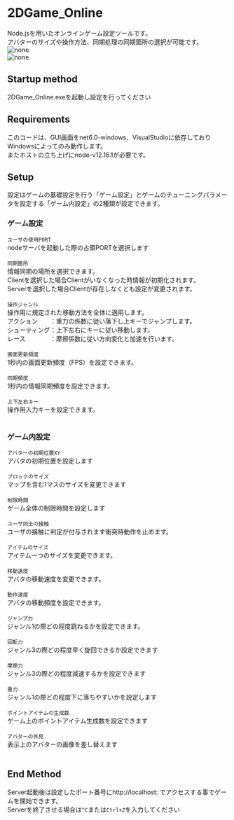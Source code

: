 # 2DGame_Online
Node.jsを用いたオンラインゲーム設定ツールです。<br>
アバターのサイズや操作方法、同期処理の同期箇所の選択が可能です。<br>
![none](https://user-images.githubusercontent.com/88083230/157493832-5e674127-e892-41de-865a-5723572d65f6.png)  
![none](https://user-images.githubusercontent.com/88083230/157494462-34cd70b2-b45a-46bc-8c20-95356f3f7fd7.png)

## Startup method<br>
2DGame_Online.exeを起動し設定を行ってください<br>

## Requirements<br>
このコードは、GUI画面をnet6.0-windows、VisualStudioに依存しておりWindowsによってのみ動作します。<br>
またホストの立ち上げにnode-v12.16.1が必要です。<br>
## Setup<br>
設定はゲームの基礎設定を行う「ゲーム設定」とゲームのチューニングパラメータを設定する「ゲーム内設定」の2種類が設定できます。<br>
### ゲーム設定<br>
`ユーザの使用PORT`<br>
nodeサーバを起動した際の占領PORTを選択します<br><br>
`同期箇所`<br>
情報同期の場所を選択できます。<br>
Clientを選択した場合Clientがいなくなった時情報が初期化されます。<br>
Serverを選択した場合Clientが存在しなくとも設定が変更されます。<br><br>
`操作ジャンル`<br>
操作用に規定された移動方法を全体に適用します。<br>
アクション　　：重力の係数に従い落下し上キーでジャンプします。<br>
シューティング：上下左右にキーに従い移動します。<br>
レース　　　　：摩擦係数に従い方向変化と加速を行います。<br><br>
`画面更新頻度`<br>
1秒内の画面更新頻度（FPS）を設定できます。<br><br>
`同期頻度`<br>
1秒内の情報同期頻度を設定できます。<br><br>
`上下左右キー`<br>
操作用入力キーを設定できます。<br><br>
### ゲーム内設定<br>
`アバターの初期位置XY`<br>
アバタの初期位置を設定します<br><br>
`ブロックのサイズ`<br>
マップを含む1マスのサイズを変更できます<br><br>
`制限時間`<br>
ゲーム全体の制限時間を設定します<br><br>
`ユーザ同士の接触`<br>
ユーザの接触に判定が付与されます衝突時動作を止めます。<br><br>
`アイテムのサイズ`<br>
アイテム一つのサイズを変更できます。<br><br>
`移動速度`<br>
アバタの移動速度を変更できます。<br><br>
`動作速度`<br>
アバタの移動頻度を設定できます。<br><br>
`ジャンプ力`<br>
ジャンル1の際どの程度跳ねるかを設定できます。<br><br>
`回転力`<br>
ジャンル3の際どの程度早く旋回できるか設定できます<br><br>
`摩擦力`<br>
ジャンル3の際どの程度減速するかを設定できます<br><br>
`重力`<br>
ジャンル1の際どの程度下に落ちやすいかを設定します<br><br>
`ポイントアイテムの生成数`<br>
ゲーム上のポイントアイテム生成数を設定できます<br><br>
`アバターの外見`<br>
表示上のアバターの画像を差し替えます<br><br>

## End Method<br>
Server起動後は設定したポート番号にhttp://localhost: でアクセスする事でゲームを開始できます。<br>
Serverを終了させる場合は`^C`または`Ctrl+Z`を入力してください<br>


